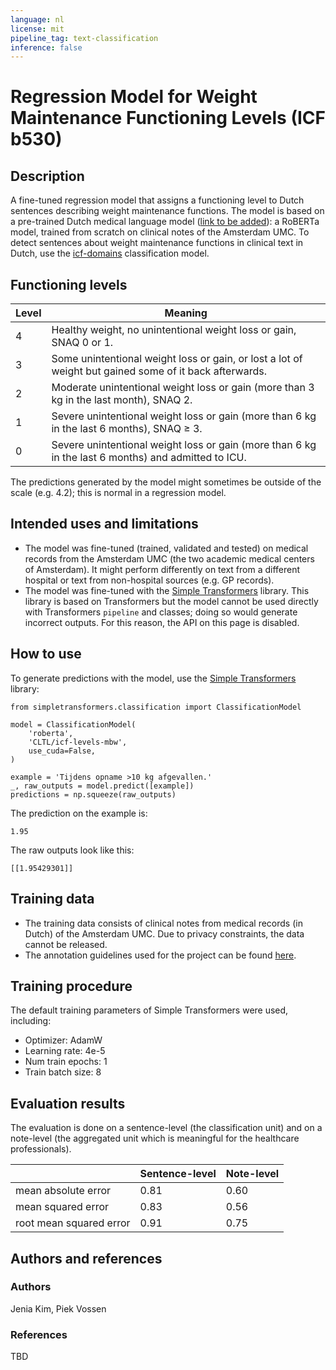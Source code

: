 ```yaml
---
language: nl
license: mit
pipeline_tag: text-classification
inference: false
---
```


# Regression Model for Weight Maintenance Functioning Levels (ICF b530)

## Description
A fine-tuned regression model that assigns a functioning level to Dutch sentences describing weight maintenance functions. The model is based on a pre-trained Dutch medical language model ([link to be added]()): a RoBERTa model, trained from scratch on clinical notes of the Amsterdam UMC. To detect sentences about weight maintenance functions in clinical text in Dutch, use the [icf-domains](https://huggingface.co/CLTL/icf-domains) classification model.

## Functioning levels
Level | Meaning
---|---
4 | Healthy weight, no unintentional weight loss or gain, SNAQ 0 or 1.
3 | Some unintentional weight loss or gain, or lost a lot of weight but gained some of it back afterwards.
2 | Moderate unintentional weight loss or gain (more than 3 kg in the last month), SNAQ 2.
1 | Severe unintentional weight loss or gain (more than 6 kg in the last 6 months), SNAQ &ge; 3.
0 | Severe unintentional weight loss or gain (more than 6 kg in the last 6 months) and admitted to ICU.

The predictions generated by the model might sometimes be outside of the scale (e.g. 4.2); this is normal in a regression model.

## Intended uses and limitations
- The model was fine-tuned (trained, validated and tested) on medical records from the Amsterdam UMC (the two academic medical centers of Amsterdam). It might perform differently on text from a different hospital or text from non-hospital sources (e.g. GP records).
- The model was fine-tuned with the [Simple Transformers](https://simpletransformers.ai/) library. This library is based on Transformers but the model cannot be used directly with Transformers `pipeline` and classes; doing so would generate incorrect outputs. For this reason, the API on this page is disabled.

## How to use
To generate predictions with the model, use the [Simple Transformers](https://simpletransformers.ai/) library:
```
from simpletransformers.classification import ClassificationModel

model = ClassificationModel(
    'roberta',
    'CLTL/icf-levels-mbw',
    use_cuda=False,
)

example = 'Tijdens opname >10 kg afgevallen.'
_, raw_outputs = model.predict([example])
predictions = np.squeeze(raw_outputs)
```
The prediction on the example is:
```
1.95
```
The raw outputs look like this:
```
[[1.95429301]]
```

## Training data
- The training data consists of clinical notes from medical records (in Dutch) of the Amsterdam UMC. Due to privacy constraints, the data cannot be released.
- The annotation guidelines used for the project can be found [here](https://github.com/cltl/a-proof-zonmw/tree/main/resources/annotation_guidelines).

## Training procedure
The default training parameters of Simple Transformers were used, including:
- Optimizer: AdamW
- Learning rate: 4e-5
- Num train epochs: 1
- Train batch size: 8

## Evaluation results
The evaluation is done on a sentence-level (the classification unit) and on a note-level (the aggregated unit which is meaningful for the healthcare professionals).

| | Sentence-level | Note-level
|---|---|---
mean absolute error | 0.81 | 0.60
mean squared error | 0.83 | 0.56
root mean squared error | 0.91 | 0.75

## Authors and references
### Authors
Jenia Kim, Piek Vossen

### References
TBD
